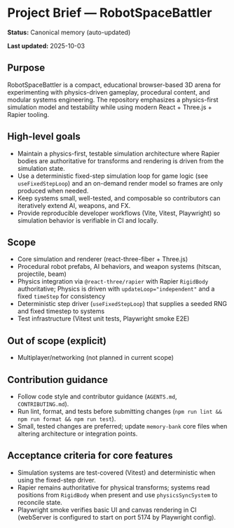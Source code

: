 # Project Brief — RobotSpaceBattler

**Status:** Canonical memory (auto-updated)

**Last updated:** 2025-10-03

## Purpose

RobotSpaceBattler is a compact, educational browser-based 3D arena for experimenting with physics-driven gameplay, procedural content, and modular systems engineering. The repository emphasizes a physics-first simulation model and testability while using modern React + Three.js + Rapier tooling.

## High-level goals

- Maintain a physics-first, testable simulation architecture where Rapier bodies are authoritative for transforms and rendering is driven from the simulation state.
- Use a deterministic fixed-step simulation loop for game logic (see `useFixedStepLoop`) and an on-demand render model so frames are only produced when needed.
- Keep systems small, well-tested, and composable so contributors can iteratively extend AI, weapons, and FX.
- Provide reproducible developer workflows (Vite, Vitest, Playwright) so simulation behavior is verifiable in CI and locally.

## Scope

- Core simulation and renderer (react-three-fiber + Three.js)
- Procedural robot prefabs, AI behaviors, and weapon systems (hitscan, projectile, beam)
- Physics integration via `@react-three/rapier` with Rapier `RigidBody` authoritative; Physics is driven with `updateLoop="independent"` and a fixed `timeStep` for consistency
- Deterministic step driver (`useFixedStepLoop`) that supplies a seeded RNG and fixed timestep to systems
- Test infrastructure (Vitest unit tests, Playwright smoke E2E)

## Out of scope (explicit)

- Multiplayer/networking (not planned in current scope)

## Contribution guidance

- Follow code style and contributor guidance (`AGENTS.md`, `CONTRIBUTING.md`).
- Run lint, format, and tests before submitting changes (`npm run lint && npm run format && npm run test`).
- Small, tested changes are preferred; update `memory-bank` core files when altering architecture or integration points.

## Acceptance criteria for core features

- Simulation systems are test-covered (Vitest) and deterministic when using the fixed-step driver.
- Rapier remains authoritative for physical transforms; systems read positions from `RigidBody` when present and use `physicsSyncSystem` to reconcile state.
- Playwright smoke verifies basic UI and canvas rendering in CI (webServer is configured to start on port 5174 by Playwright config).
